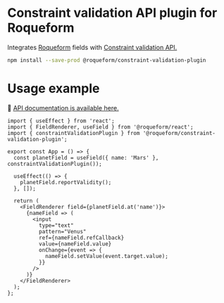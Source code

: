 # Constraint validation API plugin for Roqueform

Integrates [Roqueform](https://github.com/smikhalevski/roqueform#readme) fields with
[Constraint validation API.](https://developer.mozilla.org/en-US/docs/Web/API/Constraint_validation)

```sh
npm install --save-prod @roqueform/constraint-validation-plugin
```

# Usage example

🔎 [API documentation is available here.](https://smikhalevski.github.io/roqueform/modules/_roqueform_constraint_validation_plugin.html)

```tsx
import { useEffect } from 'react';
import { FieldRenderer, useField } from '@roqueform/react';
import { constraintValidationPlugin } from '@roqueform/constraint-validation-plugin';

export const App = () => {
  const planetField = useField({ name: 'Mars' }, constraintValidationPlugin());

  useEffect(() => {
    planetField.reportValidity();
  }, []);

  return (
    <FieldRenderer field={planetField.at('name')}>
      {nameField => (
        <input
          type="text"
          pattern="Venus"
          ref={nameField.refCallback}
          value={nameField.value}
          onChange={event => {
            nameField.setValue(event.target.value);
          }}
        />
      )}
    </FieldRenderer>
  );
};
```
